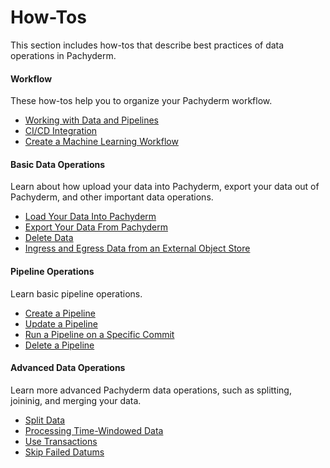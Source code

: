 # How-Tos

This section includes how-tos that describe best practices of
data operations in Pachyderm.

<div class="row">
  <div class="column-2">
    <div class="card-square mdl-card mdl-shadow--2dp">
      <div class="mdl-card__title mdl-card--expand">
        <h4 class="mdl-card__title-text">Workflow &nbsp;&nbsp;&nbsp;<i class="fa fa-rocket"></i></h4>
      </div>
      <div class="mdl-card__supporting-text">
        These how-tos help you to organize your
        Pachyderm workflow.
      </div>
      <div class="mdl-card__actions mdl-card--border">
        <ul>
          <li><a href="developer-workflow/" class="md-typeset md-link">
          Working with Data and Pipelines
          </a>
          </li>
          <li><a href="developer-workflow/ci-cd-integration/" class="md-typeset md-link">
          CI/CD Integration
          </a>
          </li>
          <li><a href="create-ml-workflow/" class="md-typeset md-link">
          Create a Machine Learning Workflow
          </a>
          </li>
       </ul>
      </div>
    </div>
  </div>
  <div class="column-2">
    <div class="card-square mdl-card mdl-shadow--2dp">
      <div class="mdl-card__title mdl-card--expand">
        <h4 class="mdl-card__title-text">Basic Data Operations &nbsp;&nbsp;&nbsp;<i class="fa fa-cogs"></i></h4>
      </div>
      <div class="mdl-card__supporting-text">
        Learn about how upload your data into Pachyderm,
        export your data out of Pachyderm, and other important
        data operations.
      </div>
      <div class="mdl-card__actions mdl-card--border">
        <ul>
          <li><a href="load-data-into-pachyderm/" class="md-typeset md-link">
          Load Your Data Into Pachyderm
          </a>
          </li>
          <li><a href="export-data-out-pachyderm/" class="md-typeset md-link">
          Export Your Data From Pachyderm
          </a>
          </li>
          <li><a href="removing_data_from_pachyderm" class="md-typeset md-link">
          Delete Data
          </a>
          </li>
          <li><a href="ingressing_from_diff_cloud/" class="md-typeset md-link">
          Ingress and Egress Data from an External Object Store
          </a>
          </li>
        </ul>
       </div>
     </div>
  </div>
</div>
<div class="row">
  <div class="column-2">
    <div class="card-square mdl-card mdl-shadow--2dp">
      <div class="mdl-card__title mdl-card--expand">
        <h4 class="mdl-card__title-text">Pipeline Operations &nbsp;&nbsp;&nbsp;<i class="fa fa-book"></i></h4>
      </div>
      <div class="mdl-card__supporting-text">
        Learn basic pipeline operations.
      </div>
      <div class="mdl-card__actions mdl-card--border">
        <ul>
           <li><a href="create-pipeline/" class="md-typeset md-link">
            Create a Pipeline
           </a>
           </li>
           <li><a href="updating_pipelines/" class="md-typeset md-link">
           Update a Pipeline
           </a>
           </li>
           <li><a href="run_pipeline/" class="md-typeset md-link">
           Run a Pipeline on a Specific Commit
           </a>
           </li>
           <li><a href="delete-pipeline/" class="md-typeset md-link">
           Delete a Pipeline
           </a>
           </li>
        </ul>
      </div>
    </div>
  </div>
<div class="row">
  <div class="column-2">
    <div class="card-square mdl-card mdl-shadow--2dp">
      <div class="mdl-card__title mdl-card--expand">
        <h4 class="mdl-card__title-text">Advanced Data Operations &nbsp;&nbsp;&nbsp;<i class="fa fa-flask"></i></h4>
      </div>
      <div class="mdl-card__supporting-text">
        Learn more advanced Pachyderm data operations,
        such as splitting, joininig, and merging your data.
      </div>
      <div class="mdl-card__actions mdl-card--border">
        <ul>
           <li><a href="splitting-data/" class="md-typeset md-link">
           Split Data
           </a>
           </li>
           <li><a href="time_windows/" class="md-typeset md-link">
           Processing Time-Windowed Data
           </a>
          </li>
          </li>
           <li><a href="use-transactions-to-run-multiple-commands/" class="md-typeset md-link">
           Use Transactions
           </a>
          </li>
           <li><a href="err_cmd/" class="md-typeset md-link">
           Skip Failed Datums
           </a>
          </li>
        </ul>
      </div>
    </div>
  </div>
</div>
